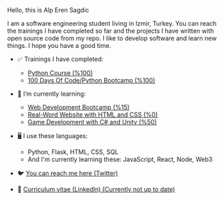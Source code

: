 Hello, this is Alp Eren Sagdic

I am a software engineering student living in Izmir, Turkey. You can reach the trainings I have completed so far
and the projects I have written with open source code from my repo. I like to develop software and learn new things. 
I hope you have a good time.


- ✅ Trainings I have completed:
  + <a href="https://www.udemy.com/course/sifirdan-ileri-seviyeye-python/">Python Course (%100)</a>
  + <a href="https://www.udemy.com/course/100-days-of-code/">100 Days Of Code/Python Bootcamp (%100)</a>

- 🌱 I’m currently learning:
  + <a href="https://www.udemy.com/course/the-complete-web-development-bootcamp/">Web Development Bootcamp (%15)</a>
  + <a href="https://www.udemy.com/course/design-and-develop-a-killer-website-with-html5-and-css3/">Real-Word Website with HTML and CSS (%0)</a>
  + <a href="https://www.udemy.com/course/unitycourse/">Game Development with C# and Unity (%50)</a>
  
- 🖥️ I use these languages:
  + Python, Flask, HTML, CSS, SQL
  + And I'm currently learning these: JavaScript, React, Node, Web3
    
- 🐦 <a href="https://twitter.com/AlpSgdc">You can reach me here (Twitter)</a>
- 📝 <a href="https://www.linkedin.com/in/alp-eren-sağdıç-874987276/">Curriculum vitae (LinkedIn) (Currently not up to date)</a>


